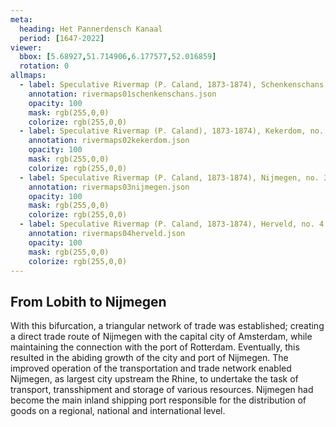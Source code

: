 ```yaml
---
meta:
  heading: Het Pannerdensch Kanaal
  period: [1647-2022]
viewer:
  bbox: [5.68927,51.714906,6.177577,52.016859]
  rotation: 0
allmaps:
  - label: Speculative Rivermap (P. Caland, 1873-1874), Schenkenschans, no. 1. First Revision, series I, 2023. 900 x 600 mm. Scale 1:10,000. The Berlage. Based on Rivermap, Schenkenschans, no.1. First Revision, series I, 1873-1874. 900 x 600 mm. Scale 1:10,000. P. Caland. Geoplaza, VU Amsterdam. 
    annotation: rivermaps01schenkenschans.json
    opacity: 100
    mask: rgb(255,0,0)
    colorize: rgb(255,0,0)
  - label: Speculative Rivermap (P. Caland), 1873-1874), Kekerdom, no. 2. First Revision, series I, 2023. 900 x 600 mm. Scale 1:10,000. The Berlage. Based on Rivermap, Kekerdom, no.2. First Revision, series I, 1873-1874. 900 x 600 mm. Scale 1:10,000. P. Caland. Geoplaza, VU Amsterdam. 
    annotation: rivermaps02kekerdom.json
    opacity: 100
    mask: rgb(255,0,0)
    colorize: rgb(255,0,0)
  - label: Speculative Rivermap (P. Caland, 1873-1874), Nijmegen, no. 3. First Revision, series I, 2023. 900 x 600 mm. Scale 1:10,000. The Berlage. Based on Rivermap, Nijmegen no. 3. First Revision, series I, 1873-1874. 900 x 600 mm. Scale 1:10,000. P. Caland. Geoplaza, VU Amsterdam. 
    annotation: rivermaps03nijmegen.json
    opacity: 100
    mask: rgb(255,0,0)
    colorize: rgb(255,0,0)
  - label: Speculative Rivermap (P. Caland, 1873-1874), Herveld, no. 4. First Revision, series I, 2023. 900 x 600 mm. Scale 1:10,000. The Berlage. Based on Rivermap, Herveld, no.4. First Revision, series I, 1873-1874. 900 x 600 mm. Scale 1:10,000. P. Caland. Geoplaza, VU Amsterdam. 
    annotation: rivermaps04herveld.json
    opacity: 100
    mask: rgb(255,0,0)
    colorize: rgb(255,0,0)
---
```


## From Lobith to Nijmegen

With this bifurcation, a triangular network of trade was established; creating a direct trade route of Nijmegen with the capital city of Amsterdam, while maintaining the connection with the port of Rotterdam. Eventually, this resulted in the abiding growth of the city and port of Nijmegen.
The improved operation of the transportation and trade network enabled Nijmegen, as largest city upstream the Rhine, to undertake the task of transport, transshipment and storage of various resources. Nijmegen had become the main inland shipping port responsible for the distribution of goods on a regional, national and international level.
